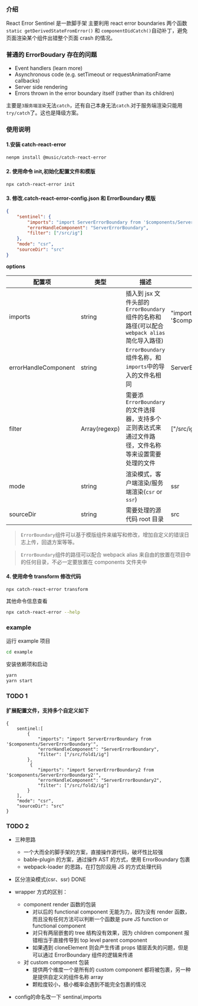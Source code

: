 ### 介绍

React Error Sentinel 是一款脚手架
主要利用 react error boundaries 两个函数
`static getDerivedStateFromError()` 和 `componentDidCatch()`自动补丁，避免页面渲染某个组件出错整个页面 crash 的情况。

### 普通的 ErrorBoudary 存在的问题

-   Event handlers (learn more)
-   Asynchronous code (e.g. setTimeout or requestAnimationFrame callbacks)
-   Server side rendering
-   Errors thrown in the error boundary itself (rather than its children)

主要是`3服务端渲染`无法`catch`，还有自己本身无法`catch`.对于服务端渲染只能用`try/catch`了。这也是降级方案。

### 使用说明

#### 1.安装 catch-react-error

```sh
nenpm install @music/catch-react-error
```

#### 2. 使用命令 init,初始化配置文件和模版

```sh
npx catch-react-error init
```

#### 3. 修改.catch-react-error-config.json 和 ErrorBoundary 模版

```json
{
    "sentinel": {
        "imports": "import ServerErrorBoundary from '$components/ServerErrorBoundary'",
        "errorHandleComponent": "ServerErrorBoundary",
        "filter": ["/src/ig"]
    },
    "mode": "csr",
    "sourceDir": "src"
}
```

**options**

| 配置项               | 类型          | 描述                                                                                                | example                                                              |
| -------------------- | ------------- | --------------------------------------------------------------------------------------------------- | -------------------------------------------------------------------- |
| imports              | string        | 插入到 jsx 文件头部的`ErrorBoundary`组件的名称和路径(可以配合`webpack alias`简化导入路径)           | "import ServerErrorBoundary from '\$components/ServerErrorBoundary'" |
| errorHandleComponent | string        | `ErrorBoundary`组件名称，和`imports`中的导入的文件名相同                                            | ServerErrorBoundary                                                  |
| filter               | Array(regexp) | 需要添`ErrorBoundary`的文件选择器，支持多个正则表达式来通过文件路径，文件名称等来设置需要处理的文件 | ["/src/ig"]                                                          |
| mode                 | string        | 渲染模式，客户端渲染/服务端渲染(`csr` or `ssr`)                                                     | ssr                                                                  |
| sourceDir            | string        | 需要处理的源代码 root 目录                                                                          | src                                                                  |

> `ErrorBoundary`组件可以基于模版组件来编写和修改，增加自定义的错误日志上传，回退方案等等。

> `ErrorBoundary`组件的路径可以配合 webpack alias 来自由的放置在项目中的任何目录，不必一定要放置在 components 文件夹中

#### 4. 使用命令 transform 修改代码

```shell
npx catch-react-error transform
```

其他命令信息查看

```sh
npx catch-react-error --help
```

### example

运行 example 项目

```sh
cd example
```

安装依赖项和启动

```sh
yarn
yarn start
```

### TODO 1

#### 扩展配置文件，支持多个自定义如下

```
{
    sentinel:[
        {
            "imports": "import ServerErrorBoundary from '$components/ServerErrorBoundary'",
            "errorHandleComponent": "ServerErrorBoundary",
            "filter": ["/src/fold1/ig"]
        },
         {
            "imports": "import ServerErrorBoundary2 from '$components/ServerErrorBoundary2'",
            "errorHandleComponent": "ServerErrorBoundary2",
            "filter": ["/src/fold2/ig"]
        }
    ],
    "mode": "csr",
    "sourceDir": "src"
}
```

### TODO 2

-   三种思路

    -   一个大而全的脚手架的方案，直接操作源代码，破坏性比较强
    -   bable-plugin 的方案，通过操作 AST 的方式，使用 ErrorBoundary 包裹
    -   webpack-loader 的思路，在打包阶段用 JS 的方式处理代码

-   区分渲染模式(csr、ssr) DONE

-   wrapper 方式的区别：
    -   component render 函数的包装
        -   对以后的 functional component 无能为力，因为没有 render 函数，而且没有任何方法可以判断一个函数是 pure JS function or functional component
        -   对只有两层嵌套的 tree 结构没有效果，因为 children component 报错相当于直接传导到 top level parent component
        -   如果遇到 cloneElement 则会产生传递 props 错层丢失的问题，但是可以通过 ErrorBoundary 组件的逻辑来传递
    -   对 custom component 包装
        -   提供两个维度一个是所有的 custom component 都将被包裹，另一种是提供自定义的组件名称 array
        -   颗粒度较小，极小概率会遇到不能完全包裹的情况
        
-   config的命名改一下 sentinal,imports
